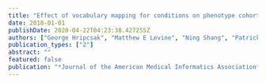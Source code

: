 ```yaml
---
title: "Effect of vocabulary mapping for conditions on phenotype cohorts"
date: 2018-01-01
publishDate: 2020-04-22T04:23:38.427255Z
authors: ["George Hripcsak", "Matthew E Levine", "Ning Shang", "Patrick B Ryan"]
publication_types: ["2"]
abstract: ""
featured: false
publication: "*Journal of the American Medical Informatics Association*"
---
```


